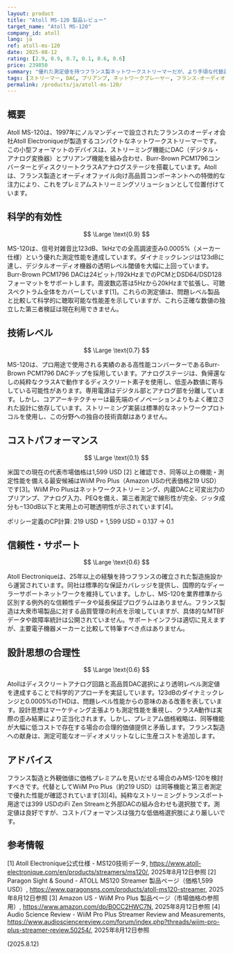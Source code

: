 ```yaml
---
layout: product
title: "Atoll MS-120 製品レビュー"
target_name: "Atoll MS-120"
company_id: atoll
lang: ja
ref: atoll-ms-120
date: 2025-08-12
rating: [2.9, 0.9, 0.7, 0.1, 0.6, 0.6]
price: 239850
summary: "優れた測定値を持つフランス製ネットワークストリーマーだが、より手頃な代替品に対してプレミアム価格設定"
tags: [ストリーマー, DAC, プリアンプ, ネットワークプレーヤー, フランス-オーディオ]
permalink: /products/ja/atoll-ms-120/
---
```


## 概要

Atoll MS-120は、1997年にノルマンディーで設立されたフランスのオーディオ会社Atoll Electroniqueが製造するコンパクトなネットワークストリーマーです。この小型フォーマットのデバイスは、ストリーミング機能にDAC（デジタル・アナログ変換器）とプリアンプ機能を組み合わせ、Burr-Brown PCM1796コンバーターとディスクリートクラスAアナログステージを搭載しています。Atollは、フランス製造とオーディオファイル向け高品質コンポーネントへの特徴的な注力により、これをプレミアムストリーミングソリューションとして位置付けています。

## 科学的有効性

$$ \Large \text{0.9} $$

MS-120は、信号対雑音比123dB、1kHzでの全高調波歪み0.0005%（メーカー仕様）という優れた測定性能を達成しています。ダイナミックレンジは123dBに達し、デジタルオーディオ機器の透明レベル閾値を大幅に上回っています。Burr-Brown PCM1796 DACは24ビット/192kHzまでのPCMとDSD64/DSD128フォーマットをサポートします。周波数応答は5Hzから20kHzまで拡張し、可聴スペクトラム全体をカバーしています[1]。これらの測定値は、問題レベル製品と比較して科学的に聴取可能な性能差を示していますが、これら正確な数値の独立した第三者検証は現在利用できません。

## 技術レベル

$$ \Large \text{0.7} $$

MS-120は、プロ用途で使用される実績のある高性能コンバーターであるBurr-Brown PCM1796 DACチップを採用しています。アナログステージは、負帰還なしの純粋なクラスAで動作するディスクリート素子を使用し、低歪み数値に寄与している可能性があります。専用電源はデジタル部とアナログ部を分離しています。しかし、コアアーキテクチャーは最先端のイノベーションよりもよく確立された設計に依存しています。ストリーミング実装は標準的なネットワークプロトコルを使用し、この分野への独自の技術貢献はありません。

## コストパフォーマンス

$$ \Large \text{0.1} $$

米国での現在の代表市場価格は1,599 USD [2] と確認でき、同等以上の機能・測定性能を備える最安候補はWiiM Pro Plus（Amazon USの代表価格219 USD）です[3]。WiiM Pro Plusはネットワークストリーミング、内蔵DACと可変出力のプリアンプ、アナログ入力、PEQを備え、第三者測定で線形性が完全、ジッタ成分も−130dB以下と実用上の可聴透明性が示されています[4]。

ポリシー定義のCP計算:
219 USD ÷ 1,599 USD = 0.137 → 0.1

## 信頼性・サポート

$$ \Large \text{0.6} $$

Atoll Electroniqueは、25年以上の経験を持つフランスの確立された製造施設から運営されています。同社は標準的な保証カバレッジを提供し、国際的なディーラーサポートネットワークを維持しています。しかし、MS-120を業界標準から区別する例外的な信頼性データや延長保証プログラムはありません。フランス製造は大衆市場製品に対する品質管理の利点を示唆していますが、具体的なMTBFデータや故障率統計は公開されていません。サポートインフラは適切に見えますが、主要電子機器メーカーと比較して特筆すべき点はありません。

## 設計思想の合理性

$$ \Large \text{0.6} $$

Atollはディスクリートアナログ回路と高品質DAC選択により透明レベル測定値を達成することで科学的アプローチを実証しています。123dBのダイナミックレンジと0.0005%のTHDは、問題レベル性能からの意味のある改善を表しています。設計思想はマーケティング主張よりも測定性能を重視し、クラスA動作は実際の歪み結果により正当化されます。しかし、プレミアム価格戦略は、同等機能が大幅に低コストで存在する場合の合理的価値提供と矛盾します。フランス製造への献身は、測定可能なオーディオメリットなしに生産コストを追加します。

## アドバイス

フランス製造と外観価値に価格プレミアムを見いだせる場合のみMS-120を検討すべきです。代替としてWiiM Pro Plus（約219 USD）は同等機能と第三者測定で優れた性能が確認されています[3][4]。純粋なストリーミングトランスポート用途では399 USDのiFi Zen Streamと外部DACの組み合わせも選択肢です。測定値は良好ですが、コストパフォーマンスは強力な低価格選択肢により厳しいです。

## 参考情報

[1] Atoll Electronique公式仕様 - MS120技術データ, https://www.atoll-electronique.com/en/products/streamers/ms120/, 2025年8月12日参照
[2] Paragon Sight & Sound - ATOLL MS120 Streamer 製品ページ（価格1,599 USD）, https://www.paragonsns.com/products/atoll-ms120-streamer, 2025年8月12日参照
[3] Amazon US - WiiM Pro Plus 製品ページ（市場価格の参照用）, https://www.amazon.com/dp/B0CC2HWC7N, 2025年8月12日参照
[4] Audio Science Review - WiiM Pro Plus Streamer Review and Measurements, https://www.audiosciencereview.com/forum/index.php?threads/wiim-pro-plus-streamer-review.50254/, 2025年8月12日参照

(2025.8.12)